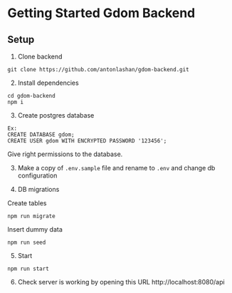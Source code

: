 # Getting Started Gdom Backend

## Setup

1. Clone backend

```
git clone https://github.com/antonlashan/gdom-backend.git
```

2. Install dependencies

```
cd gdom-backend
npm i
```

3. Create postgres database

```
Ex:
CREATE DATABASE gdom;
CREATE USER gdom WITH ENCRYPTED PASSWORD '123456';
```

Give right permissions to the database.

3. Make a copy of `.env.sample` file and rename to `.env`
   and change db configuration

4. DB migrations

Create tables

```
npm run migrate
```

Insert dummy data

```
npm run seed
```

5. Start

```
npm run start
```

6. Check server is working by opening this URL
   http://localhost:8080/api
